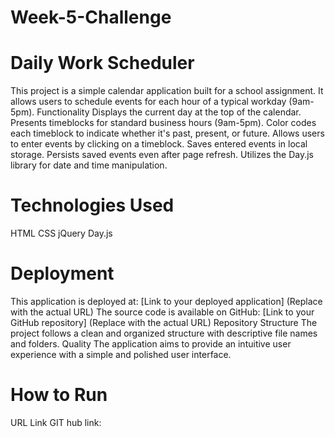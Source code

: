 # Week-5-Challenge

# Daily Work Scheduler 

This project is a simple calendar application built for a school assignment. It allows users to schedule events for each hour of a typical workday (9am-5pm).
Functionality
Displays the current day at the top of the calendar.
Presents timeblocks for standard business hours (9am-5pm).
Color codes each timeblock to indicate whether it's past, present, or future.
Allows users to enter events by clicking on a timeblock.
Saves entered events in local storage.
Persists saved events even after page refresh.
Utilizes the Day.js library for date and time manipulation.

# Technologies Used
HTML
CSS
jQuery
Day.js

# Deployment
This application is deployed at: [Link to your deployed application] (Replace with the actual URL)
The source code is available on GitHub: [Link to your GitHub repository] (Replace with the actual URL)
Repository Structure
The project follows a clean and organized structure with descriptive file names and folders.
Quality
The application aims to provide an intuitive user experience with a simple and polished user interface.

# How to Run
URL Link
GIT hub link: 
